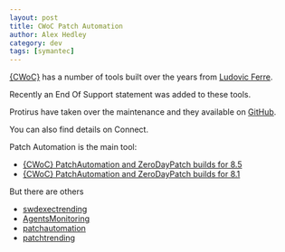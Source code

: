 ```yaml
---
layout: post
title: CWoC Patch Automation
author: Alex Hedley
category: dev
tags: [symantec]
---
```


[{CWoC}](https://www.symantec.com/connect/articles/cwoc) has a number of tools built over the years from [Ludovic Ferre](https://www.symantec.com/connect/user/ludovic-ferre).

Recently an End Of Support statement was added to these tools.

Protirus have taken over the maintenance and they available on [GitHub](https://protirus.github.io/).

You can also find details on Connect.

Patch Automation is the main tool:

- [{CWoC} PatchAutomation and ZeroDayPatch builds for 8.5](https://www.symantec.com/connect/articles/cwoc-patchautomation-and-zerodaypatch-builds-85)
- [{CWoC} PatchAutomation and ZeroDayPatch builds for 8.1](https://www.symantec.com/connect/downloads/cwoc-patchautomation-and-zerodaypatch-builds-81)


But there are others

- [swdexectrending](https://github.com/Protirus/swdexectrending)
- [AgentsMonitoring](https://github.com/Protirus/AgentsMonitoring)
- [patchautomation](https://github.com/Protirus/patchautomation)
- [patchtrending](https://github.com/Protirus/patchtrending)
